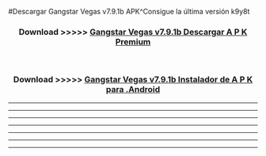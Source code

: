 #Descargar Gangstar Vegas v7.9.1b APK^Consigue la última versión k9y8t



<div align="center">
<h3>Download >>>>> <a href="https://es-sites.web.app/?es= Gangstar Vegas v7.9.1b">Gangstar Vegas v7.9.1b Descargar A P K Premium</a></h3><br>

<h3>Download >>>>> <a href="https://es-sites.web.app/?es= Gangstar Vegas v7.9.1b">Gangstar Vegas v7.9.1b Instalador de A P K para .Android</a></h3>
</div>


----------------------------------------------------------

----------------------------------------------------------

----------------------------------------------------------

----------------------------------------------------------

----------------------------------------------------------

----------------------------------------------------------

----------------------------------------------------------


